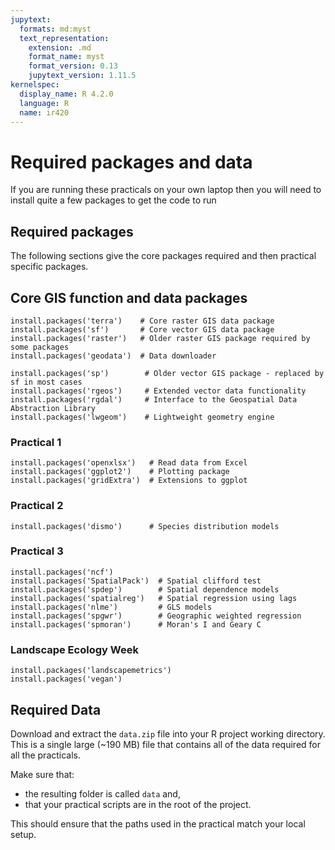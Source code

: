 ```yaml
---
jupytext:
  formats: md:myst
  text_representation:
    extension: .md
    format_name: myst
    format_version: 0.13
    jupytext_version: 1.11.5
kernelspec:
  display_name: R 4.2.0
  language: R
  name: ir420
---
```


# Required packages and data

If you are running these practicals on your own laptop then you will need to install
quite a few packages to get the code to run

## Required packages

The following sections give the core packages required and then practical specific
packages.

## Core GIS function and data packages

``` {code-cell} r
install.packages('terra')    # Core raster GIS data package
install.packages('sf')       # Core vector GIS data package
install.packages('raster')   # Older raster GIS package required by some packages
install.packages('geodata')  # Data downloader

install.packages('sp')        # Older vector GIS package - replaced by sf in most cases
install.packages('rgeos')     # Extended vector data functionality
install.packages('rgdal')     # Interface to the Geospatial Data Abstraction Library
install.packages('lwgeom')    # Lightweight geometry engine
```

### Practical 1

``` {code-cell} r
install.packages('openxlsx')   # Read data from Excel 
install.packages('ggplot2')    # Plotting package
install.packages('gridExtra')  # Extensions to ggplot
```

### Practical 2

``` {code-cell} r
install.packages('dismo')      # Species distribution models
```

### Practical 3

``` {code-cell} r
install.packages('ncf')          
install.packages('SpatialPack')  # Spatial clifford test
install.packages('spdep')        # Spatial dependence models
install.packages('spatialreg')   # Spatial regression using lags
install.packages('nlme')         # GLS models
install.packages('spgwr')        # Geographic weighted regression
install.packages('spmoran')      # Moran's I and Geary C
```

### Landscape Ecology Week

``` {code-cell} r
install.packages('landscapemetrics')
install.packages('vegan')
```

## Required Data

Download and extract the `data.zip` file into your R project working directory. This is
a single large (~190 MB) file that contains all of the data required for all the
practicals.

Make sure that:

* the resulting folder is called `data` and,
* that your practical scripts are in the root of the project.

This should ensure that the paths used in the practical match your local setup.
